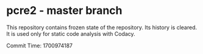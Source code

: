 # pcre2 - master branch

This repository contains frozen state of the repository.
Its history is cleared. It is used only for static code
analysis with Codacy.

Commit Time: 1700974187